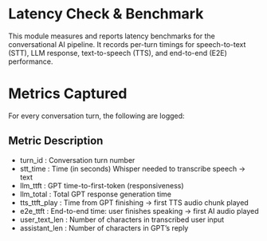 # Latency Check & Benchmark
This module measures and reports latency benchmarks for the conversational AI pipeline.
It records per-turn timings for speech-to-text (STT), LLM response, text-to-speech (TTS), and end-to-end (E2E) performance.

# Metrics Captured
For every conversation turn, the following are logged:

## Metric	Description

- turn_id	: Conversation turn number
- stt_time :	Time (in seconds) Whisper needed to transcribe speech → text
- llm_ttft :	GPT time-to-first-token (responsiveness)
- llm_total	: Total GPT response generation time
- tts_ttft_play	: Time from GPT finishing → first TTS audio chunk played
- e2e_ttft :	End-to-end time: user finishes speaking → first AI audio played
- user_text_len :	Number of characters in transcribed user input
- assistant_len :	Number of characters in GPT’s reply
